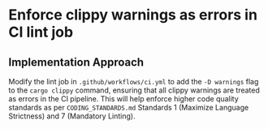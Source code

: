 # Enforce clippy warnings as errors in CI lint job

## Implementation Approach
Modify the lint job in `.github/workflows/ci.yml` to add the `-D warnings` flag to the `cargo clippy` command, ensuring that all clippy warnings are treated as errors in the CI pipeline. This will help enforce higher code quality standards as per `CODING_STANDARDS.md` Standards 1 (Maximize Language Strictness) and 7 (Mandatory Linting).